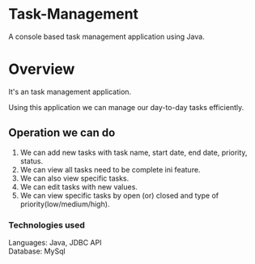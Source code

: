 # Task-Management

A console based task management application using Java.

# Overview

It's an task management application.<br/>

Using this application we can manage our day-to-day tasks efficiently.<br/>

## Operation we can do

  1. We can add new tasks with task name, start date, end date, priority, status.
  2. We can view all tasks need to be complete ini feature.
  3. We can also view specific tasks.
  4. We can edit tasks with new values.
  5. We can view specific tasks by open (or) closed and type of priority(low/medium/high).
  
### Technologies used

  Languages: Java, JDBC API<br/>
  Database: MySql
